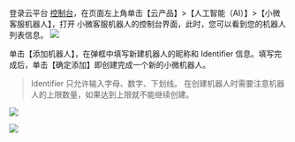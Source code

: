 
登录云平台 [控制台](http://console.tce.fsphere.cn/)，在页面左上角单击【云产品】>【人工智能（AI）】>【小微客服机器人】，打开 小微客服机器人的控制台界面，此时，您可以看到您的机器人列表信息。
![](http://imgcache.tcecqpoc.fsphere.cn/image/mc.qcloudimg.com/static/img/ea9489cd9b5524042afcdf9b7fc329f8/image.png)

单击【添加机器人】，在弹框中填写新建机器人的昵称和 Identifier 信息。填写完成后，单击【确定添加】即创建完成一个新的小微机器人。
>Identifier 只允许输入字母、数字、下划线。
>在创建机器人时需要注意机器人的上限数量，如果达到上限就不能继续创建。

![](http://imgcache.tcecqpoc.fsphere.cn/image/mc.qcloudimg.com/static/img/3ac3455db95b785004407c3ebed955d7/image.png)

![](http://imgcache.tcecqpoc.fsphere.cn/image/mc.qcloudimg.com/static/img/783f614c3ba469c577680c54c705e2ba/image.png)
